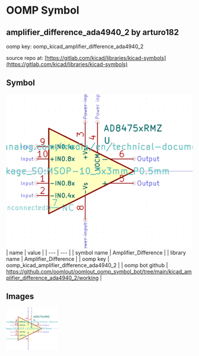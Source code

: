 # OOMP Symbol  
## amplifier_difference_ada4940_2  by arturo182  
  
oomp key: oomp_kicad_amplifier_difference_ada4940_2  
  
source repo at: [https://gitlab.com/kicad/libraries/kicad-symbols](https://gitlab.com/kicad/libraries/kicad-symbols)  
## Symbol  
  
[![working.png](working_600.png)](working.png)  
| name | value | 
| --- | --- | 
| symbol name | Amplifier_Difference | 
| library name | Amplifier_Difference | 
| oomp key | oomp_kicad_amplifier_difference_ada4940_2 | 
| oomp bot github | https://github.com/oomlout/oomlout_oomp_symbol_bot/tree/main/kicad_amplifier_difference_ada4940_2/working | 
## Images  
  
[![working.png](working_140.png)](working.png)  
